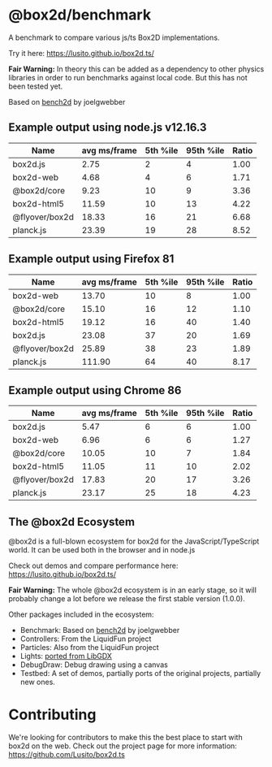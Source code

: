 # @box2d/benchmark

A benchmark to compare various js/ts Box2D implementations.

Try it here: https://lusito.github.io/box2d.ts/

**Fair Warning:** In theory this can be added as a dependency to other physics libraries in order to run benchmarks against local code. But this has not been tested yet.

Based on [bench2d](https://github.com/joelgwebber/bench2d) by joelgwebber

## Example output using node.js v12.16.3

| Name           | avg ms/frame | 5th %ile | 95th %ile | Ratio |
| -------------- | ------------ | -------- | --------- | ----- |
| box2d.js       | 2.75         | 2        | 4         | 1.00  |
| box2d-web      | 4.68         | 4        | 6         | 1.71  |
| @box2d/core    | 9.23         | 10       | 9         | 3.36  |
| box2d-html5    | 11.59        | 10       | 13        | 4.22  |
| @flyover/box2d | 18.33        | 16       | 21        | 6.68  |
| planck.js      | 23.39        | 19       | 28        | 8.52  |

## Example output using Firefox 81

| Name           | avg ms/frame | 5th %ile | 95th %ile | Ratio |
| -------------- | ------------ | -------- | --------- | ----- |
| box2d-web      | 13.70        | 10       | 8         | 1.00  |
| @box2d/core    | 15.10        | 16       | 12        | 1.10  |
| box2d-html5    | 19.12        | 16       | 40        | 1.40  |
| box2d.js       | 23.08        | 37       | 20        | 1.69  |
| @flyover/box2d | 25.89        | 38       | 23        | 1.89  |
| planck.js      | 111.90       | 64       | 40        | 8.17  |

## Example output using Chrome 86

| Name           | avg ms/frame | 5th %ile | 95th %ile | Ratio |
| -------------- | ------------ | -------- | --------- | ----- |
| box2d.js       | 5.47         | 6        | 6         | 1.00  |
| box2d-web      | 6.96         | 6        | 6         | 1.27  |
| @box2d/core    | 10.05        | 10       | 7         | 1.84  |
| box2d-html5    | 11.05        | 11       | 10        | 2.02  |
| @flyover/box2d | 17.83        | 20       | 17        | 3.26  |
| planck.js      | 23.17        | 25       | 18        | 4.23  |

## The @box2d Ecosystem

@box2d is a full-blown ecosystem for box2d for the JavaScript/TypeScript world. It can be used both in the browser and in node.js

Check out demos and compare performance here: https://lusito.github.io/box2d.ts/

**Fair Warning:** The whole @box2d ecosystem is in an early stage, so it will probably change a lot before we release the first stable version (1.0.0).

Other packages included in the ecosystem:

- Benchmark: Based on [bench2d](https://github.com/joelgwebber/bench2d) by joelgwebber
- Controllers: From the LiquidFun project
- Particles: Also from the LiquidFun project
- Lights: [ported from LibGDX](https://github.com/libgdx/box2dlights)
- DebugDraw: Debug drawing using a canvas
- Testbed: A set of demos, partially ports of the original projects, partially new ones.

# Contributing

We're looking for contributors to make this the best place to start with box2d on the web.
Check out the project page for more information: https://github.com/Lusito/box2d.ts
